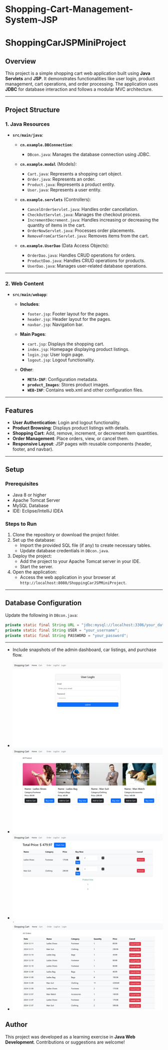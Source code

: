 # Shopping-Cart-Management-System-JSP

# ShoppingCarJSPMiniProject

## Overview

This project is a simple shopping cart web application built using **Java Servlets** and **JSP**. It demonstrates functionalities like user login, product management, cart operations, and order processing. The application uses **JDBC** for database interaction and follows a modular MVC architecture.

---

## Project Structure

### 1. **Java Resources**
   - **`src/main/java`**:
     - **`cn.example.DBConnection`**:  
       - `DBcon.java`: Manages the database connection using JDBC.

     - **`cn.example.modal`** (Models):  
       - `Cart.java`: Represents a shopping cart object.  
       - `Order.java`: Represents an order.  
       - `Product.java`: Represents a product entity.  
       - `User.java`: Represents a user entity.

     - **`cn.example.servlets`** (Controllers):  
       - `CancelOrderServlet.java`: Handles order cancellation.  
       - `CheckOutServlet.java`: Manages the checkout process.  
       - `IncrementDecrement.java`: Handles increasing or decreasing the quantity of items in the cart.  
       - `OrderNowServlet.java`: Processes order placements.  
       - `RemoveFromCartServlet.java`: Removes items from the cart.

     - **`cn.example.UserDao`** (Data Access Objects):  
       - `OrderDao.java`: Handles CRUD operations for orders.  
       - `ProductDao.java`: Handles CRUD operations for products.  
       - `UserDao.java`: Manages user-related database operations.

---

### 2. **Web Content**
   - **`src/main/webapp`**:
     - **Includes**:  
       - `footer.jsp`: Footer layout for the pages.  
       - `header.jsp`: Header layout for the pages.  
       - `navbar.jsp`: Navigation bar.

     - **Main Pages**:  
       - `cart.jsp`: Displays the shopping cart.  
       - `index.jsp`: Homepage displaying product listings.  
       - `login.jsp`: User login page.  
       - `logout.jsp`: Logout functionality.

     - **Other**:  
       - **`META-INF`**: Configuration metadata.  
       - **`product_Images`**: Stores product images.  
       - **`WEB-INF`**: Contains web.xml and other configuration files.

---

## Features

- **User Authentication**: Login and logout functionality.
- **Product Browsing**: Displays product listings with details.
- **Shopping Cart**: Add, remove, increment, or decrement item quantities.
- **Order Management**: Place orders, view, or cancel them.
- **Responsive Layout**: JSP pages with reusable components (header, footer, and navbar).

---

## Setup

### Prerequisites
- Java 8 or higher
- Apache Tomcat Server
- MySQL Database
- IDE: Eclipse/IntelliJ IDEA

### Steps to Run
1. Clone the repository or download the project folder.
2. Set up the database:
   - Import the provided SQL file (if any) to create necessary tables.
   - Update database credentials in `DBcon.java`.
3. Deploy the project:
   - Add the project to your Apache Tomcat server in your IDE.
   - Start the server.
4. Open the application:
   - Access the web application in your browser at `http://localhost:8080/ShoppingCarJSPMiniProject`.

---

## Database Configuration

Update the following in `DBcon.java`:
```java
private static final String URL = "jdbc:mysql://localhost:3306/your_database_name";
private static final String USER = "your_username";
private static final String PASSWORD = "your_password";
```

---

- Include snapshots of the admin dashboard, car listings, and purchase flow.

- <img src = "output screenshots/c1.png" alt = "1 image"> 
- <img src = "output screenshots/c2.png" alt = "2 image"> 
- <img src = "output screenshots/c3.png" alt = "3 image"> 
- <img src = "output screenshots/c4.png" alt = "4 image"> 


## Author

This project was developed as a learning exercise in **Java Web Development**. Contributions or suggestions are welcome!
